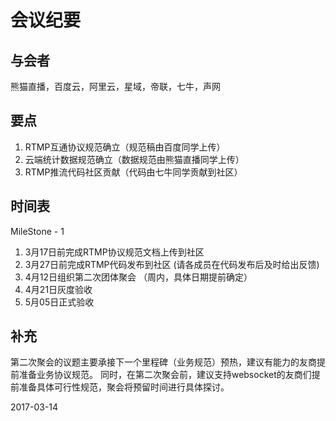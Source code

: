 # 会议纪要

## 与会者

熊猫直播，百度云，阿里云，星域，帝联，七牛，声网

## 要点

1.	RTMP互通协议规范确立（规范稿由百度同学上传）
1.	云端统计数据规范确立（数据规范由熊猫直播同学上传）
1.	RTMP推流代码社区贡献（代码由七牛同学贡献到社区）

## 时间表

MileStone - 1

1.	3月17日前完成RTMP协议规范文档上传到社区
1.	3月27日前完成RTMP代码发布到社区 (请各成员在代码发布后及时给出反馈)
1.	4月12日组织第二次团体聚会            （周内，具体日期提前确定）
1.	4月21日灰度验收
1.	5月05日正式验收

## 补充

第二次聚会的议题主要承接下一个里程碑（业务规范）预热，建议有能力的友商提前准备业务协议规范。
同时，在第二次聚会前，建议支持websocket的友商们提前准备具体可行性规范，聚会将预留时间进行具体探讨。

2017-03-14
